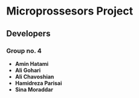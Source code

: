 # Microprossesors Project

## Developers

### Group no. 4

* **Amin Hatami**
* **Ali Gohari** 
* **Ali Chavoshian**
* **Hamidreza Parisai**
* **Sina Moraddar**
